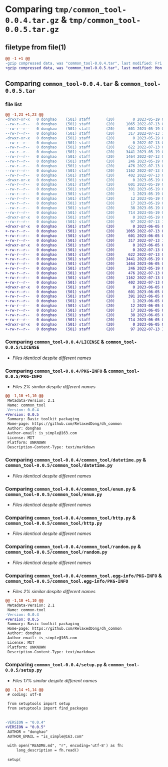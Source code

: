 # Comparing `tmp/common_tool-0.0.4.tar.gz` & `tmp/common_tool-0.0.5.tar.gz`

## filetype from file(1)

```diff
@@ -1 +1 @@
-gzip compressed data, was "common_tool-0.0.4.tar", last modified: Fri May 19 07:01:33 2023, max compression
+gzip compressed data, was "common_tool-0.0.5.tar", last modified: Mon Jun  5 08:12:32 2023, max compression
```

## Comparing `common_tool-0.0.4.tar` & `common_tool-0.0.5.tar`

### file list

```diff
@@ -1,23 +1,23 @@
-drwxr-xr-x   0 donghao    (501) staff       (20)        0 2023-05-19 07:01:33.676404 common_tool-0.0.4/
--rw-r--r--   0 donghao    (501) staff       (20)     1065 2022-07-13 09:33:27.000000 common_tool-0.0.4/LICENSE
--rw-r--r--   0 donghao    (501) staff       (20)      601 2023-05-19 07:01:33.676283 common_tool-0.0.4/PKG-INFO
--rw-r--r--   0 donghao    (501) staff       (20)      317 2022-07-13 10:19:33.000000 common_tool-0.0.4/README.md
-drwxr-xr-x   0 donghao    (501) staff       (20)        0 2023-05-19 07:01:33.675344 common_tool-0.0.4/common_tool/
--rw-r--r--   0 donghao    (501) staff       (20)        0 2022-07-13 09:32:57.000000 common_tool-0.0.4/common_tool/__init__.py
--rw-r--r--   0 donghao    (501) staff       (20)      622 2022-07-13 09:32:57.000000 common_tool-0.0.4/common_tool/datetime.py
--rw-r--r--   0 donghao    (501) staff       (20)     3441 2023-05-19 06:59:19.000000 common_tool-0.0.4/common_tool/enum.py
--rw-r--r--   0 donghao    (501) staff       (20)     1464 2022-07-13 09:32:57.000000 common_tool-0.0.4/common_tool/http.py
--rw-r--r--   0 donghao    (501) staff       (20)      246 2023-05-19 06:58:46.000000 common_tool-0.0.4/common_tool/loggers.py
--rw-r--r--   0 donghao    (501) staff       (20)      476 2022-07-13 09:32:57.000000 common_tool-0.0.4/common_tool/math.py
--rw-r--r--   0 donghao    (501) staff       (20)     1162 2022-07-13 09:32:57.000000 common_tool-0.0.4/common_tool/random.py
--rw-r--r--   0 donghao    (501) staff       (20)      402 2022-07-13 09:32:57.000000 common_tool-0.0.4/common_tool/token.py
-drwxr-xr-x   0 donghao    (501) staff       (20)        0 2023-05-19 07:01:33.675900 common_tool-0.0.4/common_tool.egg-info/
--rw-r--r--   0 donghao    (501) staff       (20)      601 2023-05-19 07:01:33.000000 common_tool-0.0.4/common_tool.egg-info/PKG-INFO
--rw-r--r--   0 donghao    (501) staff       (20)      391 2023-05-19 07:01:33.000000 common_tool-0.0.4/common_tool.egg-info/SOURCES.txt
--rw-r--r--   0 donghao    (501) staff       (20)        1 2023-05-19 07:01:33.000000 common_tool-0.0.4/common_tool.egg-info/dependency_links.txt
--rw-r--r--   0 donghao    (501) staff       (20)       12 2023-05-19 07:01:33.000000 common_tool-0.0.4/common_tool.egg-info/requires.txt
--rw-r--r--   0 donghao    (501) staff       (20)       17 2023-05-19 07:01:33.000000 common_tool-0.0.4/common_tool.egg-info/top_level.txt
--rw-r--r--   0 donghao    (501) staff       (20)       38 2023-05-19 07:01:33.676454 common_tool-0.0.4/setup.cfg
--rw-r--r--   0 donghao    (501) staff       (20)      714 2023-05-19 06:59:49.000000 common_tool-0.0.4/setup.py
-drwxr-xr-x   0 donghao    (501) staff       (20)        0 2023-05-19 07:01:33.676002 common_tool-0.0.4/test/
--rw-r--r--   0 donghao    (501) staff       (20)       97 2022-07-13 10:03:42.000000 common_tool-0.0.4/test/__init__.py
+drwxr-xr-x   0 donghao    (501) staff       (20)        0 2023-06-05 08:12:32.852629 common_tool-0.0.5/
+-rw-r--r--   0 donghao    (501) staff       (20)     1065 2022-07-13 09:33:27.000000 common_tool-0.0.5/LICENSE
+-rw-r--r--   0 donghao    (501) staff       (20)      601 2023-06-05 08:12:32.852507 common_tool-0.0.5/PKG-INFO
+-rw-r--r--   0 donghao    (501) staff       (20)      317 2022-07-13 10:19:33.000000 common_tool-0.0.5/README.md
+drwxr-xr-x   0 donghao    (501) staff       (20)        0 2023-06-05 08:12:32.851654 common_tool-0.0.5/common_tool/
+-rw-r--r--   0 donghao    (501) staff       (20)        0 2022-07-13 09:32:57.000000 common_tool-0.0.5/common_tool/__init__.py
+-rw-r--r--   0 donghao    (501) staff       (20)      622 2022-07-13 09:32:57.000000 common_tool-0.0.5/common_tool/datetime.py
+-rw-r--r--   0 donghao    (501) staff       (20)     3441 2023-05-19 06:59:19.000000 common_tool-0.0.5/common_tool/enum.py
+-rw-r--r--   0 donghao    (501) staff       (20)     1464 2023-06-05 01:21:44.000000 common_tool-0.0.5/common_tool/http.py
+-rw-r--r--   0 donghao    (501) staff       (20)      246 2023-05-19 06:58:46.000000 common_tool-0.0.5/common_tool/loggers.py
+-rw-r--r--   0 donghao    (501) staff       (20)      476 2022-07-13 09:32:57.000000 common_tool-0.0.5/common_tool/math.py
+-rw-r--r--   0 donghao    (501) staff       (20)     1162 2022-07-13 09:32:57.000000 common_tool-0.0.5/common_tool/random.py
+-rw-r--r--   0 donghao    (501) staff       (20)      402 2022-07-13 09:32:57.000000 common_tool-0.0.5/common_tool/token.py
+drwxr-xr-x   0 donghao    (501) staff       (20)        0 2023-06-05 08:12:32.852156 common_tool-0.0.5/common_tool.egg-info/
+-rw-r--r--   0 donghao    (501) staff       (20)      601 2023-06-05 08:12:32.000000 common_tool-0.0.5/common_tool.egg-info/PKG-INFO
+-rw-r--r--   0 donghao    (501) staff       (20)      391 2023-06-05 08:12:32.000000 common_tool-0.0.5/common_tool.egg-info/SOURCES.txt
+-rw-r--r--   0 donghao    (501) staff       (20)        1 2023-06-05 08:12:32.000000 common_tool-0.0.5/common_tool.egg-info/dependency_links.txt
+-rw-r--r--   0 donghao    (501) staff       (20)       12 2023-06-05 08:12:32.000000 common_tool-0.0.5/common_tool.egg-info/requires.txt
+-rw-r--r--   0 donghao    (501) staff       (20)       17 2023-06-05 08:12:32.000000 common_tool-0.0.5/common_tool.egg-info/top_level.txt
+-rw-r--r--   0 donghao    (501) staff       (20)       38 2023-06-05 08:12:32.852664 common_tool-0.0.5/setup.cfg
+-rw-r--r--   0 donghao    (501) staff       (20)      714 2023-06-05 08:12:28.000000 common_tool-0.0.5/setup.py
+drwxr-xr-x   0 donghao    (501) staff       (20)        0 2023-06-05 08:12:32.852245 common_tool-0.0.5/test/
+-rw-r--r--   0 donghao    (501) staff       (20)       97 2022-07-13 10:03:42.000000 common_tool-0.0.5/test/__init__.py
```

### Comparing `common_tool-0.0.4/LICENSE` & `common_tool-0.0.5/LICENSE`

 * *Files identical despite different names*

### Comparing `common_tool-0.0.4/PKG-INFO` & `common_tool-0.0.5/PKG-INFO`

 * *Files 2% similar despite different names*

```diff
@@ -1,10 +1,10 @@
 Metadata-Version: 2.1
 Name: common_tool
-Version: 0.0.4
+Version: 0.0.5
 Summary: Basic toolkit packaging
 Home-page: https://github.com/RelaxedDong/dh_common
 Author: donghao
 Author-email: is_simple@163.com
 License: MIT
 Platform: UNKNOWN
 Description-Content-Type: text/markdown
```

### Comparing `common_tool-0.0.4/common_tool/datetime.py` & `common_tool-0.0.5/common_tool/datetime.py`

 * *Files identical despite different names*

### Comparing `common_tool-0.0.4/common_tool/enum.py` & `common_tool-0.0.5/common_tool/enum.py`

 * *Files identical despite different names*

### Comparing `common_tool-0.0.4/common_tool/http.py` & `common_tool-0.0.5/common_tool/http.py`

 * *Files identical despite different names*

### Comparing `common_tool-0.0.4/common_tool/random.py` & `common_tool-0.0.5/common_tool/random.py`

 * *Files identical despite different names*

### Comparing `common_tool-0.0.4/common_tool.egg-info/PKG-INFO` & `common_tool-0.0.5/common_tool.egg-info/PKG-INFO`

 * *Files 2% similar despite different names*

```diff
@@ -1,10 +1,10 @@
 Metadata-Version: 2.1
 Name: common-tool
-Version: 0.0.4
+Version: 0.0.5
 Summary: Basic toolkit packaging
 Home-page: https://github.com/RelaxedDong/dh_common
 Author: donghao
 Author-email: is_simple@163.com
 License: MIT
 Platform: UNKNOWN
 Description-Content-Type: text/markdown
```

### Comparing `common_tool-0.0.4/setup.py` & `common_tool-0.0.5/setup.py`

 * *Files 17% similar despite different names*

```diff
@@ -1,14 +1,14 @@
 # coding: utf-8
 
 from setuptools import setup
 from setuptools import find_packages
 
 
-VERSION = "0.0.4"
+VERSION = "0.0.5"
 AUTHOR = "donghao"
 AUTHOR_EMAIL = "is_simple@163.com"
 
 with open("README.md", "r", encoding='utf-8') as fh:
     long_description = fh.read()
 
 setup(
```


